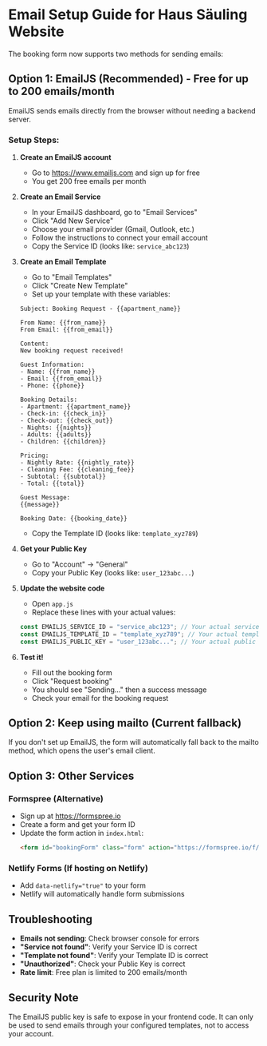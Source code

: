 # Email Setup Guide for Haus Säuling Website

The booking form now supports two methods for sending emails:

## Option 1: EmailJS (Recommended) - Free for up to 200 emails/month

EmailJS sends emails directly from the browser without needing a backend server.

### Setup Steps:

1. **Create an EmailJS account**
   - Go to https://www.emailjs.com and sign up for free
   - You get 200 free emails per month

2. **Create an Email Service**
   - In your EmailJS dashboard, go to "Email Services"
   - Click "Add New Service"
   - Choose your email provider (Gmail, Outlook, etc.)
   - Follow the instructions to connect your email account
   - Copy the Service ID (looks like: `service_abc123`)

3. **Create an Email Template**
   - Go to "Email Templates" 
   - Click "Create New Template"
   - Set up your template with these variables:
   ```
   Subject: Booking Request - {{apartment_name}}
   
   From Name: {{from_name}}
   From Email: {{from_email}}
   
   Content:
   New booking request received!
   
   Guest Information:
   - Name: {{from_name}}
   - Email: {{from_email}}
   - Phone: {{phone}}
   
   Booking Details:
   - Apartment: {{apartment_name}}
   - Check-in: {{check_in}}
   - Check-out: {{check_out}}
   - Nights: {{nights}}
   - Adults: {{adults}}
   - Children: {{children}}
   
   Pricing:
   - Nightly Rate: {{nightly_rate}}
   - Cleaning Fee: {{cleaning_fee}}
   - Subtotal: {{subtotal}}
   - Total: {{total}}
   
   Guest Message:
   {{message}}
   
   Booking Date: {{booking_date}}
   ```
   - Copy the Template ID (looks like: `template_xyz789`)

4. **Get your Public Key**
   - Go to "Account" → "General"
   - Copy your Public Key (looks like: `user_123abc...`)

5. **Update the website code**
   - Open `app.js`
   - Replace these lines with your actual values:
   ```javascript
   const EMAILJS_SERVICE_ID = "service_abc123"; // Your actual service ID
   const EMAILJS_TEMPLATE_ID = "template_xyz789"; // Your actual template ID
   const EMAILJS_PUBLIC_KEY = "user_123abc..."; // Your actual public key
   ```

6. **Test it!**
   - Fill out the booking form
   - Click "Request booking"
   - You should see "Sending..." then a success message
   - Check your email for the booking request

## Option 2: Keep using mailto (Current fallback)

If you don't set up EmailJS, the form will automatically fall back to the mailto method, which opens the user's email client.

## Option 3: Other Services

### Formspree (Alternative)
- Sign up at https://formspree.io
- Create a form and get your form ID
- Update the form action in `index.html`:
  ```html
  <form id="bookingForm" class="form" action="https://formspree.io/f/YOUR_FORM_ID" method="POST">
  ```

### Netlify Forms (If hosting on Netlify)
- Add `data-netlify="true"` to your form
- Netlify will automatically handle form submissions

## Troubleshooting

- **Emails not sending**: Check browser console for errors
- **"Service not found"**: Verify your Service ID is correct
- **"Template not found"**: Verify your Template ID is correct
- **"Unauthorized"**: Check your Public Key is correct
- **Rate limit**: Free plan is limited to 200 emails/month

## Security Note

The EmailJS public key is safe to expose in your frontend code. It can only be used to send emails through your configured templates, not to access your account.